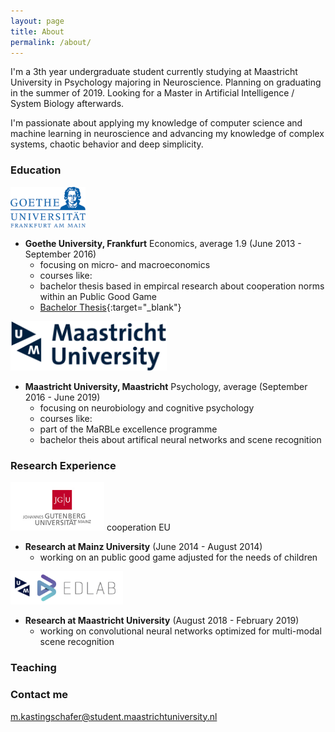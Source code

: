 ```yaml
---
layout: page
title: About
permalink: /about/
---
```


I'm a 3th year undergraduate student currently studying at Maastricht University in Psychology majoring in Neuroscience. Planning on graduating in the summer of 2019. Looking for a Master in Artificial Intelligence / System Biology afterwards. 

I'm passionate about applying my knowledge of computer science and machine learning in neuroscience and advancing my knowledge of complex systems, chaotic behavior and deep simplicity.


### Education
<img src="/assets/Goethe.png" width="120"> 

* **Goethe University, Frankfurt** Economics, average 1.9 (June 2013 - September 2016)
  - focusing on micro- and macroeconomics
  - courses like: 
  - bachelor thesis based in empircal research about cooperation norms within an Public Good Game
  - [Bachelor Thesis](http://www.kdnuggets.com/author/adit-deshpande){:target="_blank"}

<img src="/assets/Maasi.png" width="250"> 

* **Maastricht University, Maastricht** Psychology, average  (September 2016 - June 2019)
  - focusing on neurobiology and cognitive psychology
  - courses like:
  - part of the MaRBLe excellence programme
  - bachelor theis about artifical neural networks and scene recognition

### Research Experience

<img src="/assets/JPU2.jpg" width="150">   
cooperation EU

* **Research at Mainz University** (June 2014 - August 2014)
  - working on an public good game adjusted for the needs of children

<img src="/assets/EDLAB-logo-UM2.jpg" width="180">   

* **Research at Maastricht University** (August 2018 - February 2019)
  - working on convolutional neural networks optimized for multi-modal scene recognition
  

### Teaching


### Contact me

[m.kastingschafer@student.maastrichtuniversity.nl](mailto:m.kastingschafer@student.maastrichtuniversity.nl)
